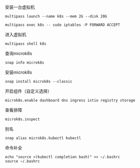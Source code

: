 安装一台虚拟机
```
multipass launch --name k8s --mem 2G --disk 20G

multipass exec k8s -- sudo iptables -P FORWARD ACCEPT
````
进入虚拟机
````
multipass shell k8s
````
查询microk8s
```
snap info microk8s
```
安装microk8s
```
snap install microk8s --classic
```
开启组件（自定义选择）
```
microk8s.enable dashboard dns ingress istio registry storage
```
查看排障
```
microk8s.inspect
```
别名
```
snap alias microk8s.kubectl kubectl
```
命令补全
```
echo "source <(kubectl completion bash)" >> ~/.bashrc
source ~/.bashrc
```
